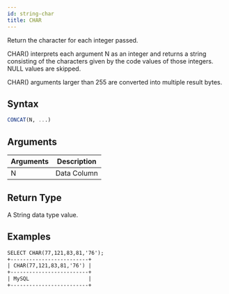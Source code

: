 ```yaml
---
id: string-char
title: CHAR
---
```


Return the character for each integer passed.

CHAR() interprets each argument N as an integer and returns a string consisting of the characters given by the code values of those integers. NULL values are skipped.

CHAR() arguments larger than 255 are converted into multiple result bytes.

## Syntax

```sql
CONCAT(N, ...)
```

## Arguments

| Arguments | Description |
|-----------|-------------|
| N         | Data Column |

## Return Type

A String data type value.

## Examples

```txt
SELECT CHAR(77,121,83,81,'76');
+-------------------------+
| CHAR(77,121,83,81,'76') |
+-------------------------+
| MySQL                   |
+-------------------------+
```
